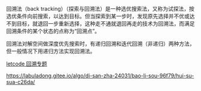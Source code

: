 回溯法（back tracking）（探索与回溯法）是一种选优搜索法，又称为试探法，按选优条件向前搜索，以达到目标。但当探索到某一步时，发现原先选择并不优或达不到目标，就退回一步重新选择，这种走不通就退回再走的技术为回溯法，而满足回溯条件的某个状态的点称为“回溯点”。

回溯法对解空间做深度优先搜索时，有递归回溯和迭代回溯（非递归）两种方法，但一般情况下用递归方法实现回溯法。


[letcode 回溯专题](https://leetcode.cn/tag/backtracking/problemset/)


https://labuladong.gitee.io/algo/di-san-zha-24031/bao-li-sou-96f79/hui-su-sua-c26da/